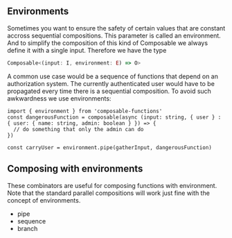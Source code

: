 ## Environments

Sometimes you want to ensure the safety of certain values that are constant accross sequential compositions.
This parameter is called an environment. And to simplify the composition of this kind of Composable
we always define it with a single input. Therefore we have the type

```ts 
Composable<(input: I, environment: E) => O>
```

A common use case would be a sequence of functions that depend on an authorization system.
The currently authenticated user would have to be propagated every time there is a sequential composition.
To avoid such awkwardness we use environments:

```tsx
import { environment } from 'composable-functions'
const dangerousFunction = composable(async (input: string, { user } : { user: { name: string, admin: boolean } }) => {
  // do something that only the admin can do
})

const carryUser = environment.pipe(gatherInput, dangerousFunction)
```

## Composing with environments

These combinators are useful for composing functions with environment. Note that the standard parallel compositions will work just fine with the concept of environments.

* pipe
* sequence
* branch
